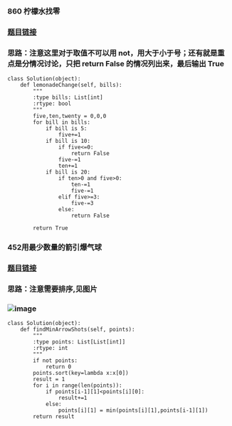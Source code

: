
### 860 柠檬水找零
### [题目链接](https://leetcode.cn/problems/lemonade-change/submissions/)
### 思路：注意这里对于取值不可以用 not，用大于小于号；还有就是重点是分情况讨论，只把 return False 的情况列出来，最后输出 True
```
class Solution(object):
    def lemonadeChange(self, bills):
        """
        :type bills: List[int]
        :rtype: bool
        """
        five,ten,twenty = 0,0,0
        for bill in bills:
            if bill is 5:
                five+=1
            if bill is 10:
                if five<=0:
                    return False
                five-=1
                ten+=1
            if bill is 20:
                if ten>0 and five>0:
                    ten-=1
                    five-=1
                elif five>=3:
                    five-=3
                else:
                    return False

        return True
```

### 452用最少数量的箭引爆气球
### [题目链接](https://leetcode.cn/problems/minimum-number-of-arrows-to-burst-balloons/)
### 思路：注意需要排序,见图片
### ![image]()
```
class Solution(object):
    def findMinArrowShots(self, points):
        """
        :type points: List[List[int]]
        :rtype: int
        """
        if not points:
            return 0
        points.sort(key=lambda x:x[0])
        result = 1
        for i in range(len(points)):
            if points[i-1][1]<points[i][0]:
                result+=1
            else:
                points[i][1] = min(points[i][1],points[i-1][1])
        return result
```

